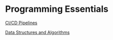 # Programming Essentials

[CI/CD Pipelines](CI%20CD%20Pipelines%20864c3582a4b245dc915832aa22835988.md)

[Data Structures and Algorithms](Data%20Structures%20and%20Algorithms%20ca51a4645bd94330bbe5aaffab1e6d3a.md)